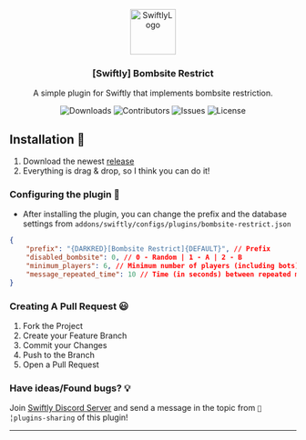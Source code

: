 <p align="center">
  <a href="https://github.com/swiftly-solution/swiftly">
    <img src="https://cdn.swiftlycs2.net/swiftly-logo.png" alt="SwiftlyLogo" width="80" height="80">
  </a>

  <h3 align="center">[Swiftly] Bombsite Restrict</h3>

  <p align="center">
    A simple plugin for Swiftly that implements bombsite restriction.
    <br/>
  </p>
</p>

<p align="center">
  <img src="https://img.shields.io/github/downloads/m3ntorsky/bombsite-restrict/total" alt="Downloads"> 
  <img src="https://img.shields.io/github/contributors/m3ntorsky/tagbombsite-restrict?color=dark-green" alt="Contributors">
  <img src="https://img.shields.io/github/issues/m3ntorsky/bombsite-restrict" alt="Issues">
  <img src="https://img.shields.io/github/license/m3ntorsky/bombsite-restrict" alt="License">
</p>



## Installation 👀
1. Download the newest [release](https://github.com/m3ntorsky/bombsite-restrict/releases)
2. Everything is drag & drop, so I think you can do it!

### Configuring the plugin 🧐
- After installing the plugin, you can change the prefix and the database settings from `addons/swiftly/configs/plugins/bombsite-restrict.json`

```json
{
    "prefix": "{DARKRED}[Bombsite Restrict]{DEFAULT}", // Prefix
    "disabled_bombsite": 0, // 0 - Random | 1 - A | 2 - B
    "minimum_players": 6, // Minimum number of players (including bots) required to disable bombsite restriction (couting bots)
    "message_repeated_time": 10 // Time (in seconds) between repeated messages to players
}
```

### Creating A Pull Request 😃

1. Fork the Project
2. Create your Feature Branch
3. Commit your Changes
4. Push to the Branch
5. Open a Pull Request

### Have ideas/Found bugs? 💡

Join [Swiftly Discord Server](https://swiftlycs2.net/discord) and send a message in the topic from `📕╎plugins-sharing` of this plugin!

---